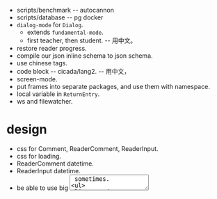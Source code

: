 - scripts/benchmark -- autocannon
- scripts/database -- pg docker
- `dialog-mode` for `Dialog`.
  - extends `fundamental-mode`.
  - first teacher, then student. -- 用中文。
- restore reader progress.
- compile our json inline schema to json schema.
- use chinese tags.
- code block -- cicada/lang2. -- 用中文，
- screen-mode.
- put frames into separate packages, and use them with namespace.
- local variable in `ReturnEntry`.
- ws and filewatcher.
# design
- css for Comment, ReaderComment, ReaderInput.
- css for loading.
- ReaderComment datetime.
- ReaderInput datetime.
- be able to use big <textarea> sometimes.
  - we need a **simple** solution.
- report on im products.
# test
- use cypress to test control flow.
# error handling
- handle frame parsing error in a general way.
- [maybe] handle `Env.next` error.
# layout
- `Nav` for navigation -- table of contents, jump to chapters.
# content
- finish chapter 1
# 教学法调查报告。
- 考虑 little book 与所实现的语言之间的关系，
  little book 好像在于给每部分实现代码写测试用例。
  - 并且用到了某个解释范式。
# dialog & im-app ux
- make the dialog looks like im apps.
# canvas
- 涂抹果酱的地方给一个 canvas 画板。
# dialog gen
- 可以生成解释程序运行的对话（程序，参数 -- 对话）。
# for reader
- reader login.
- session to record reading progress.
- let reader answer first, then show the answer.
# menu
- left `status` button -- click for menu.
# export
- right `export` button.
- export new commented books.
- 提供机制使得 reader 可以在学习过程中主动记笔记，
  我们可以收集这些笔记，用认知心理学的方法，来研究 reader 的认知过程。
- reader 可以选择分享自己的笔记给后来学习的人。
  让后来学习的人在学习的过程中看到自己的笔记。
  - 类似黑暗之魂。
  - 一个运营周期内的同学，也许可以互相分享笔记。
  - 助教可以以笔记的方式留下学习寄语。
# deploy
- fix heroku file.
